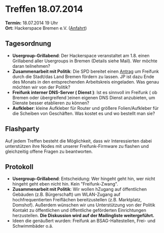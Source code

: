 # Treffen 18.07.2014

**Termin:** 18.07.2014 19 Uhr
<br>
**Ort:** Hackerspace Bremen e.V. ([Anfahrt](https://www.hackerspace-bremen.de/anfahrt/))

## Tagesordnung
* **Usergroup-Grillabend**: Der Hackerspace veranstaltet am 1.8. einen Grillabend aller Usergroups in Bremen (Details siehe Mail). Wer möchte daran teilnehmen?
* **Zusammenarbeit mit Politik**: Die SPD bereitet einen [Antrag](http://www.spd-schwachhausen.de/wp-content/uploads/2014/06/Entwurf-Freifunk.pdf) um Freifunk durch die Stadt/das Land Bremen fördern zu lassen. JP ist dazu Ende des Monats in den entsprechenden Arbeitskreis eingeladen. Was genau möchten wir von der Politik?
* **Freifunk interner DNS-Server ( Dienst )**: Ist es sinnvoll im Freifunk ( ob Bremen oder übergreifend )einen eigenen DNS Dienst anzubieten, um Dienste besser etablieren zu können?
* **Aufkleber**: kleine Aufkleber für Router und größere Folien/Aufkleber für die Scheiben von Geschäften. Was kostet es und wo bestellt man sie?

## Flashparty 
Auf jedem Treffen besteht die Möglichkeit, dass wir Interessierten dabei unterstützen ihre Nodes mit unserer Freifunk-Firmware zu flashen und gleichzeitig offene Fragen zu beantworten.

## Protokoll
* **Usergroup-Grillabend**: Entscheidung: Wer hingeht geht hin, wer  nicht hingeht geht eben nicht hin. Kein "Freifunk-Zwang".
* **Zusammenarbeit mit Politik**: Wir wollen hZugang auf öffentlichen Gebäuden (z.B. Bürgerschaft) um WLAN-Zugang auf hochfrequentierten Freiflächen bereitzustellen (z.B. Marktplatz, Domshof). Außerdem wünschen wir uns Unterstützung von der Politik Kontakt zu öffentlichen und öffentliche geförderten Einrichtungen herzustellen. **Die Diskussion wird auf der Mailingliste weitergeführt.**
* Ideen die genäußert wurden: Freifunk an BSAG-Haltestellen, Frei- und Schwimmbäder o.ä.